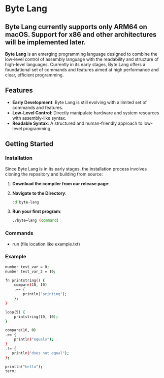 # Byte Lang

## Byte Lang currently supports only ARM64 on macOS. Support for x86 and other architectures will be implemented later.

**Byte Lang** is an emerging programming language designed to combine the low-level control of assembly language with the readability and structure of high-level languages. Currently in its early stages, Byte Lang offers a foundational set of commands and features aimed at high performance and clear, efficient programming.

## Features

- **Early Development**: Byte Lang is still evolving with a limited set of commands and features.
- **Low-Level Control**: Directly manipulate hardware and system resources with assembly-like syntax.
- **Readable Syntax**: A structured and human-friendly approach to low-level programming.

## Getting Started

### Installation

Since Byte Lang is in its early stages, the installation process involves cloning the repository and building from source:

1. **Download the compiler from our release page**:

2. **Navigate to the Directory**:
   ```bash
   cd byte-lang
   ```

3. **Run your first program**:
   ```bash
   ./byte=lang (command)
   ```

### Commands
* run (file location like example.txt)

### Example
```bash
number test_var = 0;
number test_var_2 = 10;

fn printstring() {
    compare(10, 10)
    .== {
        println("printing");
    };
}

loop(5) {
    printstring(10, 10);
}

compare(10, 0)
.== {
    println("equals");
}
.!= {
   println("does not equal");
};

println("hello");
term;
```

